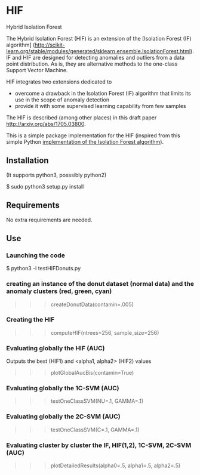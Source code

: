 # HIF
Hybrid Isolation Forest

The Hybrid Isolation Forest (HIF) is an extension of the [Isolation Forest (IF) algorithm] (http://scikit-learn.org/stable/modules/generated/sklearn.ensemble.IsolationForest.html). IF and HIF are designed for detecting anomalies and outliers from a data point distribution. As is, they are alternative methods to the one-class Support Vector Machine.

HIF integrates two extensions dedicated to
* overcome a drawback in the Isolation Forest (IF) algorithm  that limits its use in the scope of anomaly detection 
* provide it with some supervised learning capability from few samples

The HIF is described (among other places) in this draft paper <http://arxiv.org/abs/1705.03800>.  

This is a simple package implementation for the HIF (inspired from this simple Python [implementation of the Isolation Forest algorithm](https://github.com/mgckind/iso_forest)).   



## Installation
(It supports python3, posssibly python2)

$ sudo python3  setup.py install
 

## Requirements

No extra requirements are needed.

## Use


### Launching the code
$ python3 -i testHIFDonuts.py

### creating an instance of the donut dataset (normal data) and the anomaly clusters (red, green, cyan)
>>> createDonutData(contamin=.005)

### Creating the HIF
>>> computeHIF(ntrees=256, sample_size=256)

### Evaluating globally the HIF (AUC)
Outputs the best <alpha0> (HIF1) and <alpha1, alpha2> (HIF2) values
>>> plotGlobalAucBis(contamin=True)

### Evaluating globally the 1C-SVM (AUC)
>>> testOneClassSVM(NU=.1, GAMMA=.1)

### Evaluating globally the 2C-SVM (AUC)
>>> testOneClassSVM(C=.1, GAMMA=.1)

### Evaluating cluster by cluster the IF, HIF(1,2), 1C-SVM, 2C-SVM (AUC)
>>> plotDetailedResults(alpha0=.5, alpha1=.5, alpha2=.5)
